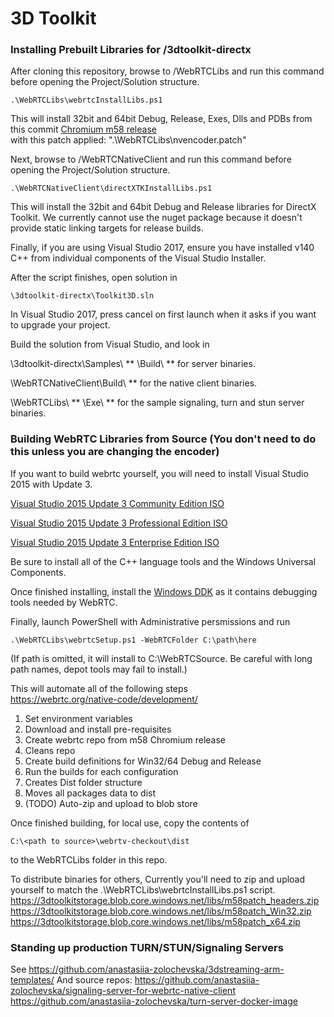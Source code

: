 # 3D Toolkit

### Installing Prebuilt Libraries for /3dtoolkit-directx

After cloning this repository, browse to /WebRTCLibs and run this command before opening the Project/Solution structure.
```
.\WebRTCLibs\webrtcInstallLibs.ps1
```

This will install 32bit and 64bit Debug, Release, Exes, Dlls and PDBs from this commit
[Chromium m58 release](https://chromium.googlesource.com/chromium/src/+/2b7c19d3)
<br>with this patch applied: ".\WebRTCLibs\nvencoder.patch"
<br>

Next, browse to /WebRTCNativeClient and run this command before opening the Project/Solution structure.
```
.\WebRTCNativeClient\directXTKInstallLibs.ps1
```

This will install the 32bit and 64bit Debug and Release libraries for DirectX Toolkit.  We currently cannot use the nuget package because it doesn't provide static linking targets for release builds.

Finally, if you are using Visual Studio 2017, ensure you have installed v140 C++ from individual components of the Visual Studio Installer.

After the script finishes, open solution in 
```
\3dtoolkit-directx\Toolkit3D.sln
```

In Visual Studio 2017, press cancel on first launch when it asks if you want to upgrade your project.

Build the solution from Visual Studio, and look in 

\3dtoolkit-directx\Samples\ ** \Build\ **  for server binaries.

\WebRTCNativeClient\Build\\ ** for the native client binaries.   

\WebRTCLibs\ ** \Exe\ ** for the sample signaling, turn and stun server binaries.


### Building WebRTC Libraries from Source (You don't need to do this unless you are changing the encoder)
If you want to build webrtc yourself, you will need to install Visual Studio 2015 with Update 3.

[Visual Studio 2015 Update 3 Community Edition ISO](http://download.microsoft.com/download/b/e/d/bedddfc4-55f4-4748-90a8-ffe38a40e89f/vs2015.3.com_enu.iso)

[Visual Studio 2015 Update 3 Professional Edition ISO](http://download.microsoft.com/download/e/b/c/ebc2c43f-3821-4a0b-82b1-d05368af1604/vs2015.3.pro_enu.iso)

[Visual Studio 2015 Update 3 Enterprise Edition ISO](http://download.microsoft.com/download/8/4/3/843ec655-1b67-46c3-a7a4-10a1159cfa84/vs2015.3.ent_enu.iso)

Be sure to install all of the C++ language tools and the Windows Universal Components.

Once finished installing, install the [Windows DDK](https://go.microsoft.com/fwlink/p/?LinkID=845298) as it contains debugging tools needed by WebRTC.

Finally, launch PowerShell with Administrative persmissions and run 
```
.\WebRTCLibs\webrtcSetup.ps1 -WebRTCFolder C:\path\here
```
(If path is omitted, it will install to C:\WebRTCSource.  Be careful with long path names, depot tools may fail to install.)

This will automate all of the following steps<br>
https://webrtc.org/native-code/development/

1) Set environment variables
2) Download and install pre-requisites
3) Create webrtc repo from m58 Chromium release
4) Cleans repo
4) Create build definitions for Win32/64 Debug and Release
5) Run the builds for each configuration
6) Creates Dist folder structure
7) Moves all packages data to dist
8) (TODO) Auto-zip and upload to blob store

Once finished building, for local use, copy the contents of 
```
C:\<path to source>\webrtv-checkout\dist
```
to the WebRTCLibs folder in this repo.

To distribute binaries for others, Currently you'll need to zip and upload yourself to match the .\WebRTCLibs\webrtcInstallLibs.ps1 script.
https://3dtoolkitstorage.blob.core.windows.net/libs/m58patch_headers.zip
https://3dtoolkitstorage.blob.core.windows.net/libs/m58patch_Win32.zip
https://3dtoolkitstorage.blob.core.windows.net/libs/m58patch_x64.zip

### Standing up production TURN/STUN/Signaling Servers

See https://github.com/anastasiia-zolochevska/3dstreaming-arm-templates/ 
And source repos:
https://github.com/anastasiia-zolochevska/signaling-server-for-webrtc-native-client
https://github.com/anastasiia-zolochevska/turn-server-docker-image
